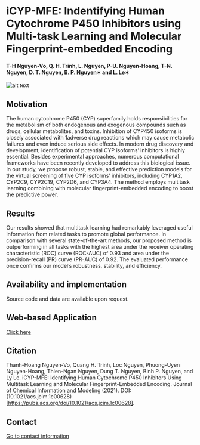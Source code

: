 # iCYP-MFE: Indentifying Human Cytochrome P450 Inhibitors using Multi-task Learning and Molecular Fingerprint-embedded Encoding

#### T-H Nguyen-Vo, Q. H. Trinh, L. Nguyen, P-U. Nguyen-Hoang, T-N. Nguyen, D. T. Nguyen, [B. P. Nguyen](https://homepages.ecs.vuw.ac.nz/~nguyenb5/about.html)∗ and [L. Le](http://cbc.bio.hcmiu.edu.vn/)∗

![alt text](https://github.com/mldlproject/2020-CYP450-mCNN/blob/main/CYP450_abs0.svg)

## Motivation
The human cytochrome P450 (CYP) superfamily holds responsibilities for the
metabolism of both endogenous and exogenous compounds such as drugs, cellular
metabolites, and toxins. Inhibition of CYP450 isoforms is closely associated with
1adverse drug reactions which may cause metabolic failures and even induce serious
side effects. In modern drug discovery and development, identification of potential
CYP isoforms’ inhibitors is highly essential. Besides experimental approaches, numerous 
computational frameworks have been recently developed to address this biological
issue. In our study, we propose robust, stable, and effective prediction models for
the virtual screening of five CYP isoforms’ inhibitors, including CYP1A2, CYP2C9,
CYP2C19, CYP2D6, and CYP3A4. The method employs multitask learning combining with molecular 
fingerprint-embedded encoding to boost the predictive power.

## Results
Our results showed that multitask learning had remarkably leveraged useful information 
from related tasks to promote global performance. In comparison with several
state-of-the-art methods, our proposed method is outperforming in all tasks with the
highest area under the receiver operating characteristic (ROC) curve (ROC-AUC) of
0.93 and area under the precision-recall (PR) curve (PR-AUC) of 0.92. The evaluated
performance once confirms our model’s robustness, stability, and efficiency.


## Availability and implementation
Source code and data are available upon request. 

## Web-based Application
[Click here](http://13.238.182.15:8888/)

## Citation
Thanh-Hoang Nguyen-Vo, Quang H. Trinh, Loc Nguyen, Phuong-Uyen Nguyen-Hoang, Thien-Ngan Nguyen, Dung T. Nguyen, Binh P. Nguyen, and Ly Le. iCYP-MFE: Identifying Human Cytochrome P450 Inhibitors Using Multitask Learning and Molecular Fingerprint-Embedded Encoding. Journal of Chemical Information and Modeling (2021). DOI: (10.1021/acs.jcim.1c00628)[https://pubs.acs.org/doi/10.1021/acs.jcim.1c00628].

## Contact 
[Go to contact information](https://homepages.ecs.vuw.ac.nz/~nguyenb5/contact.html)

